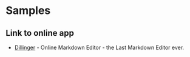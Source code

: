 
# Samples

## Link to online app

 - [Dillinger] - Online Markdown Editor - the Last Markdown Editor ever.


[Dillinger]: https://dillinger.io/

